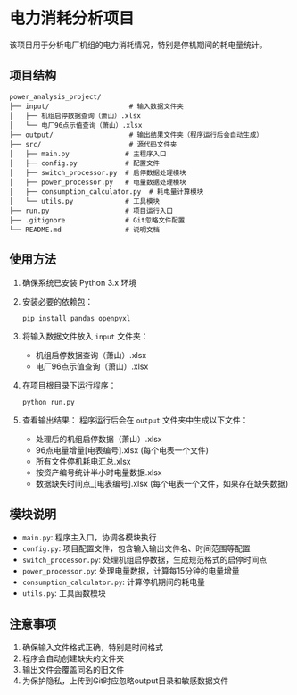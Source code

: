 # 电力消耗分析项目

该项目用于分析电厂机组的电力消耗情况，特别是停机期间的耗电量统计。

## 项目结构

```
power_analysis_project/
├── input/                    # 输入数据文件夹
│   ├── 机组启停数据查询（萧山）.xlsx
│   └── 电厂96点示值查询（萧山）.xlsx
├── output/                   # 输出结果文件夹（程序运行后会自动生成）
├── src/                      # 源代码文件夹
│   ├── main.py              # 主程序入口
│   ├── config.py            # 配置文件
│   ├── switch_processor.py  # 启停数据处理模块
│   ├── power_processor.py   # 电量数据处理模块
│   ├── consumption_calculator.py  # 耗电量计算模块
│   └── utils.py             # 工具模块
├── run.py                   # 项目运行入口
├── .gitignore               # Git忽略文件配置
└── README.md                # 说明文档
```

## 使用方法

1. 确保系统已安装 Python 3.x 环境

2. 安装必要的依赖包：
   ```
   pip install pandas openpyxl
   ```

3. 将输入数据文件放入 `input` 文件夹：
   - 机组启停数据查询（萧山）.xlsx
   - 电厂96点示值查询（萧山）.xlsx

4. 在项目根目录下运行程序：
   ```
   python run.py
   ```

5. 查看输出结果：
   程序运行后会在 `output` 文件夹中生成以下文件：
   - 处理后的机组启停数据（萧山）.xlsx
   - 96点电量增量[电表编号].xlsx (每个电表一个文件)
   - 所有文件停机耗电汇总.xlsx
   - 按资产编号统计半小时电量数据.xlsx
   - 数据缺失时间点_[电表编号].xlsx (每个电表一个文件，如果存在缺失数据)

## 模块说明

- `main.py`: 程序主入口，协调各模块执行
- `config.py`: 项目配置文件，包含输入输出文件名、时间范围等配置
- `switch_processor.py`: 处理机组启停数据，生成规范格式的启停时间点
- `power_processor.py`: 处理电量数据，计算每15分钟的电量增量
- `consumption_calculator.py`: 计算停机期间的耗电量
- `utils.py`: 工具函数模块

## 注意事项

1. 确保输入文件格式正确，特别是时间格式
2. 程序会自动创建缺失的文件夹
3. 输出文件会覆盖同名的旧文件
4. 为保护隐私，上传到Git时应忽略output目录和敏感数据文件